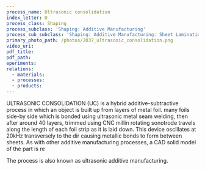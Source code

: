 ```yaml
---
process_name: Ultrasonic consolidation
index_letter: U
process_class: Shaping
process_subclass: 'Shaping: Additive Manufacturing'
process_sub_subclass: 'Shaping: Additive Manufacturing: Sheet Lamination'
primary_photo_path: /photos/2037_ultrasonic_consolidation.png
video_uri:
pdf_title:
pdf_path:
eperiments:
relations:
  - materials:
  - processes:
  - products:
---
```


ULTRASONIC CONSOLIDATION (UC) is a hybrid additive-subtractive process in which an object is built up from layers of metal foil. many foils side-by side which is bonded using ultrasonic metal seam welding, then after around 40 layers, trimmed using CNC millin rotating sonotrode travels along the length of each foil strip as it is laid down. This device oscillates at 20kHz transversely to the dir causing metallic bonds to form between sheets. As with other additive manufacturing processes, a CAD solid model of the part is re

The process is also known as ultrasonic additive manufacturing.